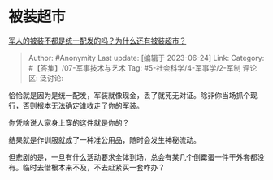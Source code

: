# 被装超市
[军人的被装不都是统一配发的吗？为什么还有被装超市？](https://www.zhihu.com/question/594588069/answer/3085765111)

> Author: #Anonymity
> Last update: [编辑于 2023-06-24]
> Link:
> Category: #【答集】/07-军事技术与艺术
> Tag: #5-社会科学/4-军事学/2-军制
> 评论区:
> 泛讨论:

恰恰就是因为是统一配发，军装就像现金，丢了就死无对证。除非你当场抓个现行，否则根本无法确定谁收走了你的军装。

你凭啥说人家身上穿的这件就是你的？

结果就是作训服就成了一种准公用品，随时会发生神秘流动。

但悲剧的是，一旦有什么活动要求全体到场，总会有某几个倒霉蛋一件干外套都没有。临时去借根本来不及，不去赶紧买一套咋办？
